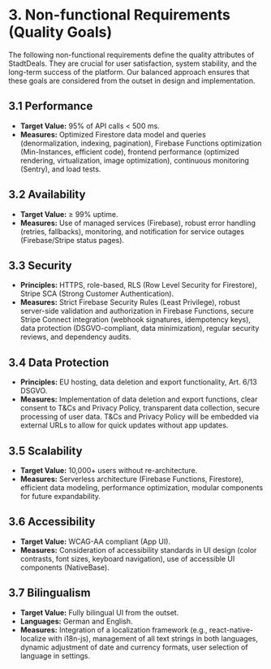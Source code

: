 # 3. Non-functional Requirements (Quality Goals)

The following non-functional requirements define the quality attributes of StadtDeals. They are crucial for user satisfaction, system stability, and the long-term success of the platform. Our balanced approach ensures that these goals are considered from the outset in design and implementation.

## 3.1 Performance

- **Target Value:** 95% of API calls < 500 ms.
- **Measures:** Optimized Firestore data model and queries (denormalization, indexing, pagination), Firebase Functions optimization (Min-Instances, efficient code), frontend performance (optimized rendering, virtualization, image optimization), continuous monitoring (Sentry), and load tests.

## 3.2 Availability

- **Target Value:** ≥ 99% uptime.
- **Measures:** Use of managed services (Firebase), robust error handling (retries, fallbacks), monitoring, and notification for service outages (Firebase/Stripe status pages).

## 3.3 Security

- **Principles:** HTTPS, role-based, RLS (Row Level Security for Firestore), Stripe SCA (Strong Customer Authentication).
- **Measures:** Strict Firebase Security Rules (Least Privilege), robust server-side validation and authorization in Firebase Functions, secure Stripe Connect integration (webhook signatures, idempotency keys), data protection (DSGVO-compliant, data minimization), regular security reviews, and dependency audits.

## 3.4 Data Protection

- **Principles:** EU hosting, data deletion and export functionality, Art. 6/13 DSGVO.
- **Measures:** Implementation of data deletion and export functions, clear consent to T&Cs and Privacy Policy, transparent data collection, secure processing of user data. T&Cs and Privacy Policy will be embedded via external URLs to allow for quick updates without app updates.

## 3.5 Scalability

- **Target Value:** 10,000+ users without re-architecture.
- **Measures:** Serverless architecture (Firebase Functions, Firestore), efficient data modeling, performance optimization, modular components for future expandability.

## 3.6 Accessibility

- **Target Value:** WCAG-AA compliant (App UI).
- **Measures:** Consideration of accessibility standards in UI design (color contrasts, font sizes, keyboard navigation), use of accessible UI components (NativeBase).

## 3.7 Bilingualism

- **Target Value:** Fully bilingual UI from the outset.
- **Languages:** German and English.
- **Measures:** Integration of a localization framework (e.g., react-native-localize with i18n-js), management of all text strings in both languages, dynamic adjustment of date and currency formats, user selection of language in settings.
